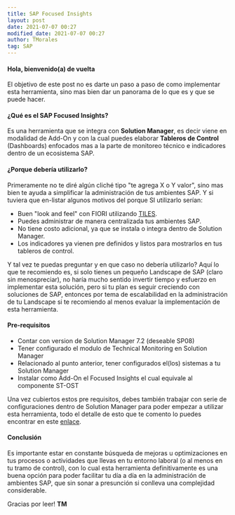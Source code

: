 ```yaml
---
title: SAP Focused Insights
layout: post
date: 2021-07-07 00:27
modified_date: 2021-07-07 00:27
author: TMorales
tag: SAP
---
```

#### Hola, bienvenido(a) de vuelta  

El objetivo de este post no es darte un paso a paso de como implementar esta herramienta, sino mas bien dar un panorama de lo que es y que se puede hacer.  

#### ¿Qué es el SAP Focused Insights?  

Es una herramienta que se integra con **Solution Manager**, es decir viene en modalidad de Add-On y con la cual puedes elaborar **Tableros de Control** (Dashboards) enfocados mas a la parte de monitoreo técnico e indicadores dentro de un ecosistema SAP.  

#### ¿Porque debería utilizarlo?  

Primeramente no te diré algún cliché tipo "te agrega X o Y valor", sino mas bien te ayuda a simplificar la administración de tus ambientes SAP. Y si tuviera que en-listar algunos motivos del porque SI utilizarlo serían:  

- Buen "look and feel" con FIORI utilizando [TILES](https://experience.sap.com/fiori-design-web/tile/).  
- Puedes administrar de manera centralizada tus ambientes SAP.  
- No tiene costo adicional, ya que se instala o integra dentro de Solution Manager.  
- Los indicadores ya vienen pre definidos y listos para mostrarlos en tus tableros de control.  

Y tal vez te puedas preguntar y en que caso no debería utilizarlo? Aquí lo que te recomiendo es, si solo tienes un pequeño Landscape de SAP (claro sin menospreciar), no haría mucho sentido invertir tiempo y esfuerzo en implementar esta solución, pero si tu plan es seguir creciendo con soluciones de SAP, entonces por tema de escalabilidad en la administración de tu Landscape si te recomiendo al menos evaluar la implementación de esta herramienta.  

#### Pre-requisitos  

- Contar con version de Solution Manager 7.2 (deseable SP08)  
- Tener configurado el modulo de Technical Monitoring en Solution Manager  
- Relacionado al punto anterior, tener configurados el(los) sistemas a tu Solution Manager  
- Instalar como Add-On el  Focused Insights el cual equivale al componente ST-OST  

Una vez cubiertos estos pre requisitos, debes también trabajar con serie de configuraciones dentro de Solution Manager para poder empezar a utilizar esta herramienta, todo el detalle de esto que te comento lo puedes encontrar en este [enlace](https://help.sap.com/doc/2a5eebe6285b465eb7fb4a6e66b8ea2b/230/en-US/FINSIGHTS_InstallationGuide.pdf).  

#### Conclusión  

Es importante estar en constante búsqueda de mejoras u optimizaciones en tus procesos o actividades que llevas en tu entorno laboral (o al menos en tu tramo de control), con lo cual esta herramienta definitivamente es una buena opción para poder facilitar tu día a día en la administración de ambientes SAP, que sin sonar a presunción si conlleva una complejidad considerable.  

Gracias por leer! **TM**  